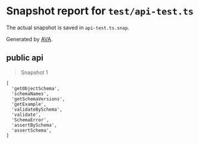 # Snapshot report for `test/api-test.ts`

The actual snapshot is saved in `api-test.ts.snap`.

Generated by [AVA](https://ava.li).

## public api

> Snapshot 1

    [
      'getObjectSchema',
      'schemaNames',
      'getSchemaVersions',
      'getExample',
      'validateBySchema',
      'validate',
      'SchemaError',
      'assertBySchema',
      'assertSchema',
    ]
